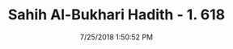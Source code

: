 ---
title        : "Sahih Al-Bukhari Hadith - 1. 618"
date         : 7/25/2018 1:50:52 PM
draft        : false
type         : "hadith"
layout       : "hadith"
BookCode     : "SHB"
VolumeNumber : "1"
HadithNumber : "618"
categories  :  ["Adhan-Superiority of congregational prayer"]
tags  :  ["Abdullah bin Umar"]
---